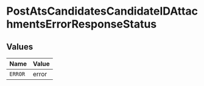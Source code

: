 # PostAtsCandidatesCandidateIDAttachmentsErrorResponseStatus


## Values

| Name    | Value   |
| ------- | ------- |
| `ERROR` | error   |